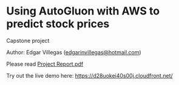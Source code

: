# Using AutoGluon with AWS to predict stock prices
Capstone project

Author: Edgar Villegas (edgarinvillegas@hotmail.com)

Please read [Project Report.pdf](./Project%20Report.pdf)

Try out the live demo here: https://d28uokei40s00j.cloudfront.net/
